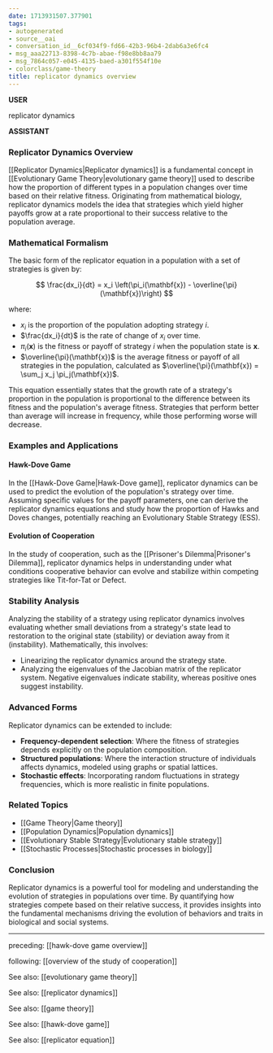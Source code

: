 ```yaml
---
date: 1713931507.377901
tags:
- autogenerated
- source__oai
- conversation_id__6cf034f9-fd66-42b3-96b4-2dab6a3e6fc4
- msg_aaa22713-8398-4c7b-abae-f98e8bb8aa79
- msg_7864c057-e045-4135-baed-a301f554f10e
- colorclass/game-theory
title: replicator dynamics overview
---
```


**USER**

replicator dynamics


**ASSISTANT**

### Replicator Dynamics Overview

[[Replicator Dynamics|Replicator dynamics]] is a fundamental concept in [[Evolutionary Game Theory|evolutionary game theory]] used to describe how the proportion of different types in a population changes over time based on their relative fitness. Originating from mathematical biology, replicator dynamics models the idea that strategies which yield higher payoffs grow at a rate proportional to their success relative to the population average.

### Mathematical Formalism

The basic form of the replicator equation in a population with a set of strategies is given by:

$$
\frac{dx_i}{dt} = x_i \left(\pi_i(\mathbf{x}) - \overline{\pi}(\mathbf{x})\right)
$$

where:
- $x_i$ is the proportion of the population adopting strategy $i$.
- $\frac{dx_i}{dt}$ is the rate of change of $x_i$ over time.
- $\pi_i(\mathbf{x})$ is the fitness or payoff of strategy $i$ when the population state is $\mathbf{x}$.
- $\overline{\pi}(\mathbf{x})$ is the average fitness or payoff of all strategies in the population, calculated as $\overline{\pi}(\mathbf{x}) = \sum_j x_j \pi_j(\mathbf{x})$.

This equation essentially states that the growth rate of a strategy's proportion in the population is proportional to the difference between its fitness and the population's average fitness. Strategies that perform better than average will increase in frequency, while those performing worse will decrease.

### Examples and Applications

#### Hawk-Dove Game

In the [[Hawk-Dove Game|Hawk-Dove game]], replicator dynamics can be used to predict the evolution of the population's strategy over time. Assuming specific values for the payoff parameters, one can derive the replicator dynamics equations and study how the proportion of Hawks and Doves changes, potentially reaching an Evolutionary Stable Strategy (ESS).

#### Evolution of Cooperation

In the study of cooperation, such as the [[Prisoner's Dilemma|Prisoner's Dilemma]], replicator dynamics helps in understanding under what conditions cooperative behavior can evolve and stabilize within competing strategies like Tit-for-Tat or Defect.

### Stability Analysis

Analyzing the stability of a strategy using replicator dynamics involves evaluating whether small deviations from a strategy's state lead to restoration to the original state (stability) or deviation away from it (instability). Mathematically, this involves:
- Linearizing the replicator dynamics around the strategy state.
- Analyzing the eigenvalues of the Jacobian matrix of the replicator system. Negative eigenvalues indicate stability, whereas positive ones suggest instability.

### Advanced Forms

Replicator dynamics can be extended to include:
- **Frequency-dependent selection**: Where the fitness of strategies depends explicitly on the population composition.
- **Structured populations**: Where the interaction structure of individuals affects dynamics, modeled using graphs or spatial lattices.
- **Stochastic effects**: Incorporating random fluctuations in strategy frequencies, which is more realistic in finite populations.

### Related Topics

- [[Game Theory|Game theory]]
- [[Population Dynamics|Population dynamics]]
- [[Evolutionary Stable Strategy|Evolutionary stable strategy]]
- [[Stochastic Processes|Stochastic processes in biology]]

### Conclusion

Replicator dynamics is a powerful tool for modeling and understanding the evolution of strategies in populations over time. By quantifying how strategies compete based on their relative success, it provides insights into the fundamental mechanisms driving the evolution of behaviors and traits in biological and social systems.


---

preceding: [[hawk-dove game overview]]  


following: [[overview of the study of cooperation]]

See also: [[evolutionary game theory]]


See also: [[replicator dynamics]]


See also: [[game theory]]


See also: [[hawk-dove game]]


See also: [[replicator equation]]